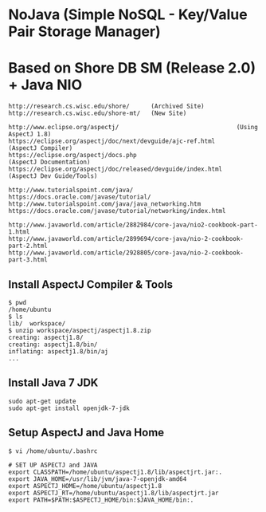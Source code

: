 
# NoJava (Simple NoSQL - Key/Value Pair Storage Manager) 
# Based on Shore DB SM (Release 2.0) + Java NIO

    http://research.cs.wisc.edu/shore/      (Archived Site)
    http://research.cs.wisc.edu/shore-mt/   (New Site)

    http://www.eclipse.org/aspectj/                                 (Using AspectJ 1.8)
    https://eclipse.org/aspectj/doc/next/devguide/ajc-ref.html      (AspectJ Compiler)
    https://eclipse.org/aspectj/docs.php                            (AspectJ Documentation)
    https://eclipse.org/aspectj/doc/released/devguide/index.html    (AspectJ Dev Guide/Tools)

    http://www.tutorialspoint.com/java/
    https://docs.oracle.com/javase/tutorial/
    http://www.tutorialspoint.com/java/java_networking.htm 
    https://docs.oracle.com/javase/tutorial/networking/index.html

    http://www.javaworld.com/article/2882984/core-java/nio2-cookbook-part-1.html
    http://www.javaworld.com/article/2899694/core-java/nio-2-cookbook-part-2.html
    http://www.javaworld.com/article/2928805/core-java/nio-2-cookbook-part-3.html
	
    
## Install AspectJ Compiler & Tools

    $ pwd
    /home/ubuntu
    $ ls
    lib/  workspace/
    $ unzip workspace/aspectj/aspectj1.8.zip 
    creating: aspectj1.8/
    creating: aspectj1.8/bin/
    inflating: aspectj1.8/bin/aj 
    ...
    
## Install Java 7 JDK

    sudo apt-get update
    sudo apt-get install openjdk-7-jdk
    
## Setup AspectJ and Java Home

    $ vi /home/ubuntu/.bashrc
    
    # SET UP ASPECTJ and JAVA
    export CLASSPATH=/home/ubuntu/aspectj1.8/lib/aspectjrt.jar:.
    export JAVA_HOME=/usr/lib/jvm/java-7-openjdk-amd64
    export ASPECTJ_HOME=/home/ubuntu/aspectj1.8
    export ASPECTJ_RT=/home/ubuntu/aspectj1.8/lib/aspectjrt.jar	
    export PATH=$PATH:$ASPECTJ_HOME/bin:$JAVA_HOME/bin:.
    

    